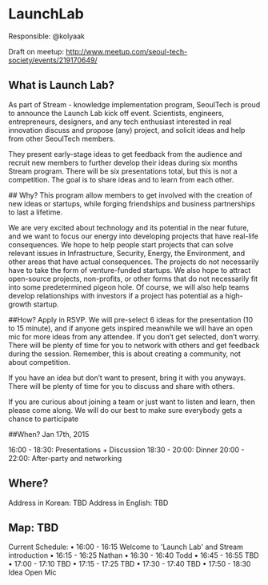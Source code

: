 # LaunchLab

Responsible: @kolyaak

Draft on meetup: http://www.meetup.com/seoul-tech-society/events/219170649/

## What is Launch Lab?
As part of Stream - knowledge implementation program, SeoulTech is proud to announce the Launch Lab kick off event. Scientists, engineers, entrepreneurs, designers, and any tech enthusiast interested in real innovation discuss and propose (any) project, and solicit ideas and help from other SeoulTech members.

They present early-stage ideas to get feedback from the audience and recruit new members to further develop their ideas during six months Stream program. There will be six presentations total, but this is not a competition. The goal is to share ideas and to learn from each other.

<Poster>
## Why?
This program allow members  to get involved with the creation of new ideas or startups, while forging friendships and business partnerships to last a lifetime. 

We are very excited about technology and its potential in the near future, and we want to focus our energy into developing projects that have real-life consequences. We hope to help people start projects that can solve relevant issues in Infrastructure, Security, Energy, the Environment, and other areas that have actual consequences. The projects do not necessarily have to take the form of venture-funded startups. We also hope to attract open-source projects, non-profits, or other forms that do not necessarily fit into some predetermined pigeon hole. Of course, we will also help teams develop relationships with investors if a project has potential as a high-growth startup.

##How? 
Apply in RSVP. We will pre-select 6 ideas for the presentation (10 to 15 minute), and if anyone gets inspired meanwhile we will have an open mic for more ideas from any attendee. If you don’t get selected, don’t worry. There will be plenty of time for you to network with others and get feedback during the session. Remember, this is about creating a community, not about competition.

If you have an idea but don’t want to present, bring it with you anyways. There will be plenty of time for you to discuss and share with others.

If you are curious about joining a team or just want to listen and learn, then please come along. We will do our best to make sure everybody gets a chance to participate

##When?
Jan 17th, 2015

16:00 - 18:30: Presentations + Discussion
18:30 - 20:00: Dinner 
20:00 - 22:00: After-party and networking 

## Where?
Address in Korean: TBD
Address in English: TBD

## Map: TBD

Current Schedule:
• 16:00 - 16:15 Welcome to 'Launch Lab' and Stream introduction
• 16:15 - 16:25 Nathan
• 16:30 - 16:40 Todd
• 16:45 - 16:55 TBD
• 17:00 - 17:10 TBD
• 17:15 - 17:25 TBD
• 17:30 - 17:40 TBD
• 17:50 - 18:30 Idea Open Mic








